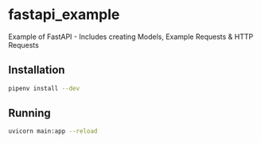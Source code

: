 # fastapi_example
Example of FastAPI - Includes creating Models, Example Requests &amp; HTTP Requests

## Installation
```bash
pipenv install --dev
```

## Running
```bash
uvicorn main:app --reload
```